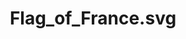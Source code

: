---
title: "Flag_of_France.svg"
bookmark: "https://commons.wikimedia.org/wiki/File:Flag_of_France.svg"
country: France
license: Public Domain
picture: "/assets/wikimedia-flags-countries/Flag_of_France.svg"
related: France (en.wikipedia.org)
type: picture
permalink: /wikimedia/Flag_of_France.svg/
tags:
  - Flag
  - France
  - SVG
---